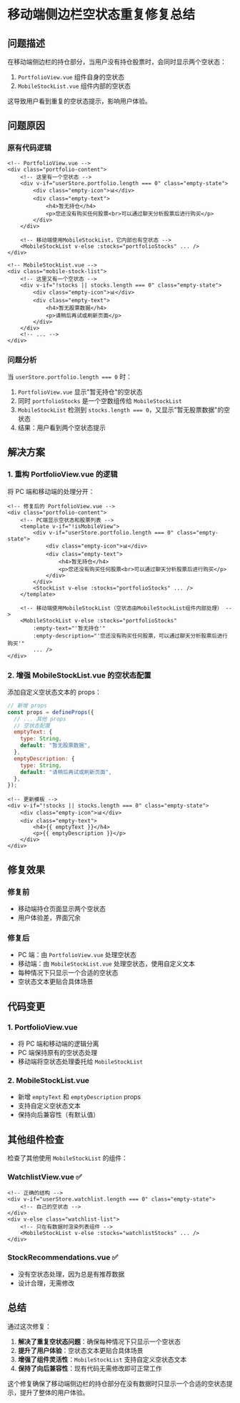 # 移动端侧边栏空状态重复修复总结

## 问题描述

在移动端侧边栏的持仓部分，当用户没有持仓股票时，会同时显示两个空状态：

1. `PortfolioView.vue` 组件自身的空状态
2. `MobileStockList.vue` 组件内部的空状态

这导致用户看到重复的空状态提示，影响用户体验。

## 问题原因

### 原有代码逻辑

```vue
<!-- PortfolioView.vue -->
<div class="portfolio-content">
    <!-- 这里有一个空状态 -->
    <div v-if="userStore.portfolio.length === 0" class="empty-state">
        <div class="empty-icon">📊</div>
        <div class="empty-text">
            <h4>暂无持仓</h4>
            <p>您还没有购买任何股票<br>可以通过聊天分析股票后进行购买</p>
        </div>
    </div>

    <!-- 移动端使用MobileStockList，它内部也有空状态 -->
    <MobileStockList v-else :stocks="portfolioStocks" ... />
</div>
```

```vue
<!-- MobileStockList.vue -->
<div class="mobile-stock-list">
    <!-- 这里又有一个空状态 -->
    <div v-if="!stocks || stocks.length === 0" class="empty-state">
        <div class="empty-icon">📊</div>
        <div class="empty-text">
            <h4>暂无股票数据</h4>
            <p>请稍后再试或刷新页面</p>
        </div>
    </div>
    <!-- ... -->
</div>
```

### 问题分析

当 `userStore.portfolio.length === 0` 时：

1. `PortfolioView.vue` 显示"暂无持仓"的空状态
2. 同时 `portfolioStocks` 是一个空数组传给 `MobileStockList`
3. `MobileStockList` 检测到 `stocks.length === 0`，又显示"暂无股票数据"的空状态
4. 结果：用户看到两个空状态提示

## 解决方案

### 1. 重构 PortfolioView.vue 的逻辑

将 PC 端和移动端的处理分开：

```vue
<!-- 修复后的 PortfolioView.vue -->
<div class="portfolio-content">
    <!-- PC端显示空状态和股票列表 -->
    <template v-if="!isMobileView">
        <div v-if="userStore.portfolio.length === 0" class="empty-state">
            <div class="empty-icon">📊</div>
            <div class="empty-text">
                <h4>暂无持仓</h4>
                <p>您还没有购买任何股票<br>可以通过聊天分析股票后进行购买</p>
            </div>
        </div>
        <StockList v-else :stocks="portfolioStocks" ... />
    </template>

    <!-- 移动端使用MobileStockList（空状态由MobileStockList组件内部处理） -->
    <MobileStockList v-else :stocks="portfolioStocks"
        :empty-text="'暂无持仓'"
        :empty-description="'您还没有购买任何股票，可以通过聊天分析股票后进行购买'"
        ... />
</div>
```

### 2. 增强 MobileStockList.vue 的空状态配置

添加自定义空状态文本的 props：

```javascript
// 新增 props
const props = defineProps({
  // ... 其他 props
  // 空状态配置
  emptyText: {
    type: String,
    default: "暂无股票数据",
  },
  emptyDescription: {
    type: String,
    default: "请稍后再试或刷新页面",
  },
});
```

```vue
<!-- 更新模板 -->
<div v-if="!stocks || stocks.length === 0" class="empty-state">
    <div class="empty-icon">📊</div>
    <div class="empty-text">
        <h4>{{ emptyText }}</h4>
        <p>{{ emptyDescription }}</p>
    </div>
</div>
```

## 修复效果

### 修复前

- 移动端持仓页面显示两个空状态
- 用户体验差，界面冗余

### 修复后

- PC 端：由 `PortfolioView.vue` 处理空状态
- 移动端：由 `MobileStockList.vue` 处理空状态，使用自定义文本
- 每种情况下只显示一个合适的空状态
- 空状态文本更贴合具体场景

## 代码变更

### 1. PortfolioView.vue

- 将 PC 端和移动端的逻辑分离
- PC 端保持原有的空状态处理
- 移动端将空状态处理委托给 `MobileStockList`

### 2. MobileStockList.vue

- 新增 `emptyText` 和 `emptyDescription` props
- 支持自定义空状态文本
- 保持向后兼容性（有默认值）

## 其他组件检查

检查了其他使用 `MobileStockList` 的组件：

### WatchlistView.vue ✅

```vue
<!-- 正确的结构 -->
<div v-if="userStore.watchlist.length === 0" class="empty-state">
    <!-- 自己的空状态 -->
</div>
<div v-else class="watchlist-list">
    <!-- 只在有数据时渲染列表组件 -->
    <MobileStockList v-else :stocks="watchlistStocks" ... />
</div>
```

### StockRecommendations.vue ✅

- 没有空状态处理，因为总是有推荐数据
- 设计合理，无需修改

## 总结

通过这次修复：

1. **解决了重复空状态问题**：确保每种情况下只显示一个空状态
2. **提升了用户体验**：空状态文本更贴合具体场景
3. **增强了组件灵活性**：`MobileStockList` 支持自定义空状态文本
4. **保持了向后兼容性**：现有代码无需修改即可正常工作

这个修复确保了移动端侧边栏的持仓部分在没有数据时只显示一个合适的空状态提示，提升了整体的用户体验。
